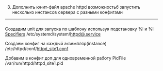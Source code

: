 3. Дополнить юнит-файл apache httpd возможностьб запустить несколько инстансов сервера с разными конфигами
---------------------------------------
#####
Создадим unit для запуска по шаблону используя подстановку %i и %I [Specifiers](https://www.freedesktop.org/software/systemd/man/systemd.unit.html#Specifiers) /etc/systemd/system/[httpd@.service]()

Создаем конфиг на каждый экземпляр(instance)
/etc/httpd/conf/[httpd_site1.conf]()

Добавим в конфиг доп для одновременной работу
PidFile /var/run/httpd/httpd_site1.pid
